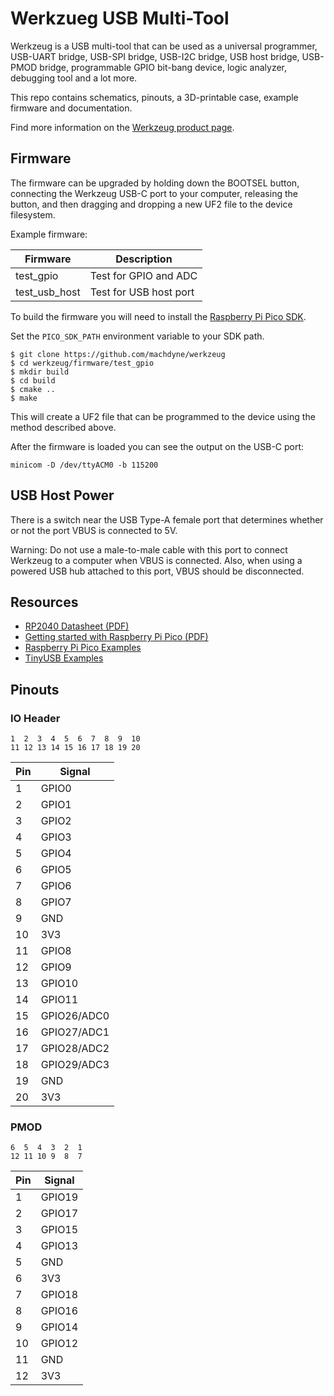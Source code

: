 # Werkzueg USB Multi-Tool

Werkzeug is a USB multi-tool that can be used as a universal programmer, USB-UART bridge, USB-SPI bridge, USB-I2C bridge, USB host bridge, USB-PMOD bridge, programmable GPIO bit-bang device, logic analyzer, debugging tool and a lot more.

This repo contains schematics, pinouts, a 3D-printable case, example firmware and documentation.

Find more information on the [Werkzeug product page](https://machdyne.com/product/werkzeug-multi-tool/).

## Firmware

The firmware can be upgraded by holding down the BOOTSEL button, connecting the Werkzeug USB-C port to your computer, releasing the button, and then dragging and dropping a new UF2 file to the device filesystem.

Example firmware:

| Firmware | Description |
| --------- | ----------- |
| test\_gpio | Test for GPIO and ADC |
| test\_usb\_host | Test for USB host port |

To build the firmware you will need to install the [Raspberry Pi Pico SDK](https://github.com/raspberrypi/pico-sdk).

Set the `PICO_SDK_PATH` environment variable to your SDK path.

```
$ git clone https://github.com/machdyne/werkzeug
$ cd werkzeug/firmware/test_gpio
$ mkdir build
$ cd build
$ cmake ..
$ make
```

This will create a UF2 file that can be programmed to the device using the method described above.

After the firmware is loaded you can see the output on the USB-C port:

```
minicom -D /dev/ttyACM0 -b 115200
```

## USB Host Power

There is a switch near the USB Type-A female port that determines whether or not the port VBUS is connected to 5V.

Warning: Do not use a male-to-male cable with this port to connect Werkzeug to a computer when VBUS is connected. Also, when using a powered USB hub attached to this port, VBUS should be disconnected.

## Resources

  * [RP2040 Datasheet (PDF)](https://datasheets.raspberrypi.com/rp2040/rp2040-datasheet.pdf)
  * [Getting started with Raspberry Pi Pico (PDF)](https://datasheets.raspberrypi.com/pico/getting-started-with-pico.pdf)
  * [Raspberry Pi Pico Examples](https://github.com/raspberrypi/pico-examples)
  * [TinyUSB Examples](https://github.com/hathach/tinyusb/tree/master/examples)

## Pinouts

### IO Header

```
1  2  3  4  5  6  7  8  9  10
11 12 13 14 15 16 17 18 19 20
```

| Pin | Signal |
| --- | ------ |
| 1 | GPIO0 |
| 2 | GPIO1 |
| 3 | GPIO2 |
| 4 | GPIO3 |
| 5 | GPIO4 |
| 6 | GPIO5 |
| 7 | GPIO6 |
| 8 | GPIO7 |
| 9 | GND |
| 10 | 3V3 |
| 11 | GPIO8 |
| 12 | GPIO9 |
| 13 | GPIO10 |
| 14 | GPIO11 |
| 15 | GPIO26/ADC0 |
| 16 | GPIO27/ADC1 |
| 17 | GPIO28/ADC2 |
| 18 | GPIO29/ADC3 |
| 19 | GND |
| 20 | 3V3 |

### PMOD

```
6  5  4  3  2  1
12 11 10 9  8  7
```

| Pin | Signal |
| --- | ------ |
| 1 | GPIO19 |
| 2 | GPIO17 |
| 3 | GPIO15 |
| 4 | GPIO13 |
| 5 | GND |
| 6 | 3V3 |
| 7 | GPIO18 |
| 8 | GPIO16 |
| 9 | GPIO14 |
| 10 | GPIO12 |
| 11 | GND |
| 12 | 3V3 |
